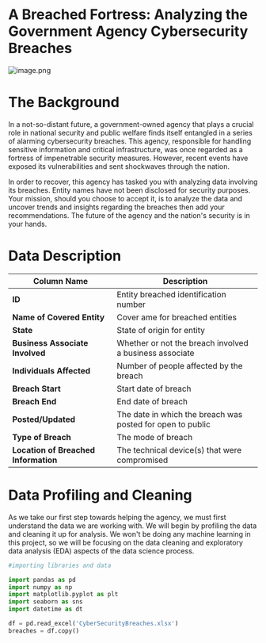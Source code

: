 # A Breached Fortress: Analyzing the Government Agency Cybersecurity Breaches

![image.png](https://www.reliasite.com/wp-content/uploads/2019/08/bigstock-Hacker-Using-Laptop-With-Binar-257453926-e1565109796243.jpg)

# The Background
In a not-so-distant future, a government-owned agency that plays a crucial role in national security and public welfare finds itself entangled in a series of alarming cybersecurity breaches. This agency, responsible for handling sensitive information and critical infrastructure, was once regarded as a fortress of impenetrable security measures. However, recent events have exposed its vulnerabilities and sent shockwaves through the nation.

In order to recover, this agency has tasked you with analyzing data involving its breaches. Entity names have not been disclosed for security purposes. Your mission, should you choose to accept it, is to analyze the data and uncover trends and insights regarding the breaches then add your recommendations. The future of the agency and the nation's security is in your hands.

# Data Description

| Column Name | Description |
| --- | --- |
| **ID** | Entity breached identification number |
| **Name of Covered Entity** | Cover ame for breached entities |
| **State** | State of origin for entity |
| **Business Associate Involved** | Whether or not the breach involved a business associate |
| **Individuals Affected** | Number of people affected by the breach |
| **Breach Start** | Start date of breach |
| **Breach End** | End date of breach |
| **Posted/Updated** | The date in which the breach was posted for open to public |
| **Type of Breach** | The mode of breach|
| **Location of Breached Information** |  The technical device(s) that were compromised |

# Data Profiling and Cleaning

As we take our first step towards helping the agency, we must first understand the data we are working with. We will begin by profiling the data and cleaning it up for analysis. We won't be doing any machine learning in this project, so we will be focusing on the data cleaning and exploratory data analysis (EDA) aspects of the data science process.

```python
#importing libraries and data

import pandas as pd
import numpy as np
import matplotlib.pyplot as plt
import seaborn as sns
import datetime as dt

df = pd.read_excel('CyberSecurityBreaches.xlsx')
breaches = df.copy()
```